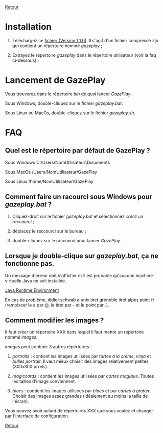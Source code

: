 [Retour](../README.md)

# Installation

1) Téléchargez ce [fichier (Version 1.1.0)](https://github.com/schwabdidier/GazePlay/releases/download/GazePlay-SNAPSHOT-1.0.6/gazeplay-1.0.6.jar). Il s'agit d'un fichier compressé *zip* qui contient un répertoire nommé *gazeplay* ;

2) Extrayez le répertoire *gazeplay* dans le répertoire utilisateur (voir la faq ci-dessous) ; 

# Lancement de GazePlay

Vous trouverez dans le répertoire *bin* de quoi lancer *GazePlay*.

Sous Windows, double-cliquez sur le fichier *gazeplay.bat*.

Sous Linux ou MacOs, double-cliquez sur le fichier *gazeplay.sh*.

# FAQ

## Quel est le répertoire par défaut de GazePlay ?

Sous Windows C:\Users\NomUtilisateur\Documents

Sous MacOs /Users/NomUtilisateur/GazePlay

Sous Linux /home/NomUtilisateur/GazePlay

## Comment faire un racourci sous Windows pour *gazeplay.bat* ?

1) Cliquez-droit sur le fichier *gazeplay.bat* et sélectionnez *créez un raccourci* ;

2) déplacez le raccourci sur le bureau ;

3) double-cliquez sur le raccourci pour lancer *GazePlay*.

## Lorsque je double-clique sur *gazeplay.bat*, ça ne fonctionne pas.

Un message d'erreur doit s'afficher et il est probable qu'aucune machine virtuelle Java ne soit installée.

[Java Runtime Environment](http://www.oracle.com/technetwork/java/javase/downloads/jre8-downloads-2133155.html)

En cas de problème, didier.schwab à univ tiret grenoble tiret alpes point fr (remplacer le à par @, le tiret par - et le point par .).

## Comment modifier les images ?

Il faut créer un répertoire XXX dans lequel il faut mettre un répertoire nommé *images*.
 
*images* peut contenir 3 autres répertoires :

1) *portraits* : contient les images utilisées par *tartes à la crème*, *ninja* et *bulles portrait*. Il vaut mieux choisir des images relativement petites (300x300 pixels).

2) *magiccards* : contient les images utilisées par *cartes magique*. Toutes les tailles d'image conviennent.

3) *blocs* : contient les images utilisées par *blocs* et par *cartes à gratter*. Choisir des images assez grandes (idéalement au moins la taille de l'écran).

Vous pouvez avoir autant de répertoires XXX que vous voulez et changer par l'interface de configuration.


<!--## Installation d'un eye-tracker Tobii EyeX ou 4C

Notez-bien que ces deux modèles sont uniquement compatibles Windows (version 7, 8 et 10). GazePlay ne permet pas de les utiliser avec un autre système d'exploitation ou sur des ordinateurs dont les caractéristiques matérielles ne permettent pas d'utiliser ces modèles.

Téléchargez la dernière version du fichier en cliquant sur le lien suivant [GazePlay-tobii-setup](https://github.com/schwabdidier/GazePlay/releases/download/gazeplay-tobii-setup-1.1.0.jar/gazeplay-tobii-setup-1.1.0.jar) et double-cliquez dessus. L'installation ne devrait pas prendre plus d'une dizaine de secondes.

Pour information, l'installation consiste à copier dans le répertoire par défaut de *GazePlay* un répertoire *DLL* dans lequel se trouvent deux fichiers nommés *tobii_stream_engine.dll* et *GazePlayTobiiLibrary2.dll*.
-->
[Retour](../README.md)